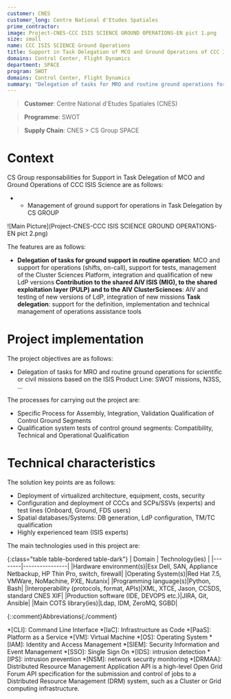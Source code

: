 ```yaml
---
customer: CNES
customer_long: Centre National d'Etudes Spatiales
prime_contractor: 
image: Project-CNES-CCC ISIS SCIENCE GROUND OPERATIONS-EN pict 1.png
size: small
name: CCC ISIS SCIENCE Ground Operations
title: Support in Task Delegation of MCO and Ground Operations of CCC ISIS Science
domains: Control Center, Flight Dynamics
department: SPACE
program: SWOT
domains: Control Center, Flight Dynamics
summary: "Delegation of tasks for MRO and routine ground operations for scientific or civil missions based on the ISIS Product Line: SWOT missions, N3SS, ..."
---
```


> __Customer__\: Centre National d'Etudes Spatiales (CNES)

> __Programme__\: SWOT

> __Supply Chain__\: CNES >  CS Group SPACE


# Context


CS Group responsabilities for Support in Task Delegation of MCO and Ground Operations of CCC ISIS Science are as follows:
* * Management of ground support for operations in Task Delegation by CS GROUP

![Main Picture](Project-CNES-CCC ISIS SCIENCE GROUND OPERATIONS-EN pict 2.png)

The features are as follows:
* **Delegation of tasks for ground support in routine operation**: MCO and support for operations (shifts, on-call), support for tests, management of the Cluster Sciences Platform, integration and qualification of new LdP versions
	**Contribution to the shared AIV ISIS (MIG), to the shared exploitation layer (PULP) and to the AIV ClusterSciences**: AIV and testing of new versions of LdP, integration of new missions
	**Task delegation**: support for the definition, implementation and technical management of operations assistance tools

# Project implementation

The project objectives are as follows:
* Delegation of tasks for MRO and routine ground operations for scientific or civil missions based on the ISIS Product Line: SWOT missions, N3SS, ...

The processes for carrying out the project are:
* Specific Process for Assembly, Integration, Validation Qualification of Control Ground Segments
* Qualification system tests of control ground segments: Compatibility, Technical and Operational Qualification

# Technical characteristics

The solution key points are as follows:
* Deployment of virtualized architecture, equipment, costs, security
* Configuration and deployment of CCCs and SCPs/SSVs (experts) and test lines (Onboard, Ground, FDS users)
* Spatial databases/Systems: DB generation, LdP configuration, TM/TC qualification
* Highly experienced team (ISIS experts)



The main technologies used in this project are:

{:class="table table-bordered table-dark"}
| Domain | Technology(ies) |
|--------|----------------|
|Hardware environment(s)|Esx Dell, SAN, Appliance Netbackup, HP Thin Pro, switch, firewall|
|Operating System(s)|Red Hat 7.5, VMWare, NoMachine,  PXE, Nutanix|
|Programming language(s)|Python, Bash|
|Interoperability (protocols, format, APIs)|XML, XTCE, Jason, CCSDS, standard CNES XIF|
|Production software (IDE, DEVOPS etc.)|JIRA, Git, Ansible|
|Main COTS library(ies)|Ldap, IDM, ZeroMQ, SGBD|



{::comment}Abbreviations{:/comment}

*[CLI]: Command Line Interface
*[IaC]: Infrastructure as Code
*[PaaS]: Platform as a Service
*[VM]: Virtual Machine
*[OS]: Operating System
*[IAM]: Identity and Access Management
*[SIEM]: Security Information and Event Management
*[SSO]: Single Sign On
*[IDS]: intrusion detection
*[IPS]: intrusion prevention
*[NSM]: network security monitoring
*[DRMAA]: Distributed Resource Management Application API is a high-level Open Grid Forum API specification for the submission and control of jobs to a Distributed Resource Management (DRM) system, such as a Cluster or Grid computing infrastructure.
